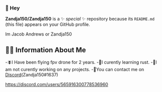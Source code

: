 ### 👋 Hey

**Zandja150/Zandja150** is a ✨ _special_ ✨ repository because its `README.md` (this file) appears on your GitHub profile.

Im Jacob Andrews or Zandja150

## 🧑‍💻 **Information About Me**

-🪰I Have been flying fpv drone for 2 years.
-📖I curently learning rust.
-🤔I am not curently working on any projects.
-📱You can contact me on [Discord](https://discord.com/users/565916300778536960)(Zandja150#1637)




<!--
**Zandja150/Zandja150** is a ✨ _special_ ✨ repository because its `README.md` (this file) appears on your GitHub profile.

Here are some ideas to get you started:

- 🔭 I’m currently working on a ✨ Secret Project ✨
- 🌱 I’m currently learning Rust
- 💬 Ask me about ..
- 📫 How to reach me: ...
- 😄 Pronouns: ...
- ⚡ Fun fact: ...
-->
https://discord.com/users/565916300778536960

